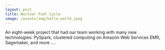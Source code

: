 ```yaml
---
layout: post
title: Nuclear Fuel Cycle
image: /assets/img/hello_world.jpeg
---
```


An eight-week project that had our team working with many new technologies: PySpark, clustered computing on Amazon Web Services EMR, Sagemaker, and more ....
